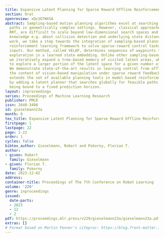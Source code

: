 ```yaml
---
title: Expansive Latent Planning for Sparse Reward Offline Reinforcement Learning
section: Oral
openreview: xQx1O7WXSA
abstract: Sampling-based motion planning algorithms excel at searching global solution
  paths in geometrically complex settings. However, classical approaches, such as
  RRT, are difficult to scale beyond low-dimensional search spaces and rely on privileged
  knowledge e.g. about collision detection and underlying state distances. In this
  work, we take a step towards the integration of sampling-based planning into the
  reinforcement learning framework to solve sparse-reward control tasks from high-dimensional
  inputs. Our method, called VELAP, determines sequences of waypoints through sampling-based
  exploration in a learned state embedding. Unlike other sampling-based techniques,
  we iteratively expand a tree-based memory of visited latent areas, which is leveraged
  to explore a larger portion of the latent space for a given number of search iterations.
  We demonstrate state-of-the-art results in learning control from offline data in
  the context of vision-based manipulation under sparse reward feedback. Our method
  extends the set of available planning tools in model-based reinforcement learning
  by adding a latent planner that searches globally for feasible paths instead of
  being bound to a fixed prediction horizon.
layout: inproceedings
series: Proceedings of Machine Learning Research
publisher: PMLR
issn: 2640-3498
id: gieselmann23a
month: 0
tex_title: Expansive Latent Planning for Sparse Reward Offline Reinforcement Learning
firstpage: 1
lastpage: 22
page: 1-22
order: 1
cycles: false
bibtex_author: Gieselmann, Robert and Pokorny, Florian T.
author:
- given: Robert
  family: Gieselmann
- given: Florian T.
  family: Pokorny
date: 2023-12-02
address:
container-title: Proceedings of The 7th Conference on Robot Learning
volume: '229'
genre: inproceedings
issued:
  date-parts:
  - 2023
  - 12
  - 2
pdf: https://proceedings.mlr.press/v229/gieselmann23a/gieselmann23a.pdf
extras: []
# Format based on Martin Fenner's citeproc: https://blog.front-matter.io/posts/citeproc-yaml-for-bibliographies/
---
```

